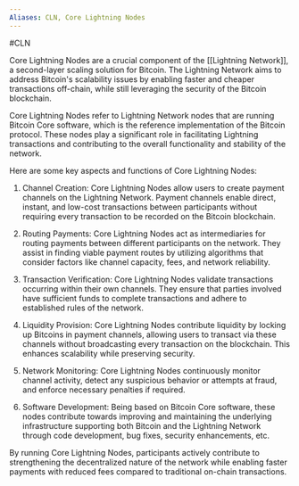 ```yaml
---
Aliases: CLN, Core Lightning Nodes
---
```

#CLN

Core Lightning Nodes are a crucial component of the [[Lightning Network]], a second-layer scaling solution for Bitcoin. The Lightning Network aims to address Bitcoin's scalability issues by enabling faster and cheaper transactions off-chain, while still leveraging the security of the Bitcoin blockchain.

Core Lightning Nodes refer to Lightning Network nodes that are running Bitcoin Core software, which is the reference implementation of the Bitcoin protocol. These nodes play a significant role in facilitating Lightning transactions and contributing to the overall functionality and stability of the network.

Here are some key aspects and functions of Core Lightning Nodes:

1. Channel Creation: Core Lightning Nodes allow users to create payment channels on the Lightning Network. Payment channels enable direct, instant, and low-cost transactions between participants without requiring every transaction to be recorded on the Bitcoin blockchain.

2. Routing Payments: Core Lightning Nodes act as intermediaries for routing payments between different participants on the network. They assist in finding viable payment routes by utilizing algorithms that consider factors like channel capacity, fees, and network reliability.

3. Transaction Verification: Core Lightning Nodes validate transactions occurring within their own channels. They ensure that parties involved have sufficient funds to complete transactions and adhere to established rules of the network.

4. Liquidity Provision: Core Lightning Nodes contribute liquidity by locking up Bitcoins in payment channels, allowing users to transact via these channels without broadcasting every transaction on the blockchain. This enhances scalability while preserving security.

5. Network Monitoring: Core Lightning Nodes continuously monitor channel activity, detect any suspicious behavior or attempts at fraud, and enforce necessary penalties if required.

6. Software Development: Being based on Bitcoin Core software, these nodes contribute towards improving and maintaining the underlying infrastructure supporting both Bitcoin and the Lightning Network through code development, bug fixes, security enhancements, etc.

By running Core Lightning Nodes, participants actively contribute to strengthening the decentralized nature of the network while enabling faster payments with reduced fees compared to traditional on-chain transactions.